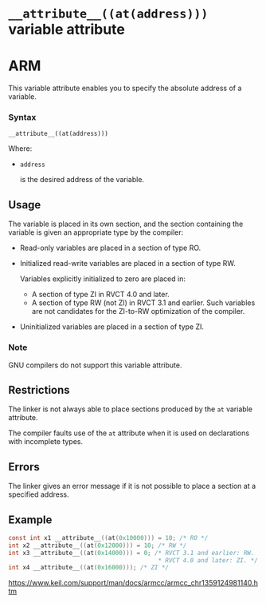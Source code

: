 # `__attribute__((at(address)))` variable attribute

# ARM

This variable attribute enables you to specify the absolute address of a variable.

### Syntax

```
__attribute__((at(address))) 
```

Where:

- `address`

  is the desired address of the variable.

## Usage

The variable is placed in its own section, and the section containing the variable is given        an appropriate type by the compiler:

- Read-only variables are placed in a section of type RO.

- Initialized read-write variables are placed in a section of type RW.

  Variables explicitly initialized to zero are placed in:

  - A section of type ZI in RVCT 4.0 and later.
  - A section of type RW (not ZI) in RVCT 3.1 and earlier. Such variables are not                candidates for the ZI-to-RW optimization of the compiler.

- Uninitialized variables are placed in a section of type ZI.

### Note

GNU compilers do not support this variable attribute.

## Restrictions

The linker is not always able to place sections produced by the `at`        variable attribute.

The compiler faults use of the `at` attribute when it is used on        declarations with incomplete types.

## Errors

The linker gives an error message if it is not possible to place a section at a specified address.

## Example

```c
const int x1 __attribute__((at(0x10000))) = 10; /* RO */
int x2 __attribute__((at(0x12000))) = 10; /* RW */
int x3 __attribute__((at(0x14000))) = 0; /* RVCT 3.1 and earlier: RW.
                                          * RVCT 4.0 and later: ZI. */
int x4 __attribute__((at(0x16000))); /* ZI */
```

https://www.keil.com/support/man/docs/armcc/armcc_chr1359124981140.htm